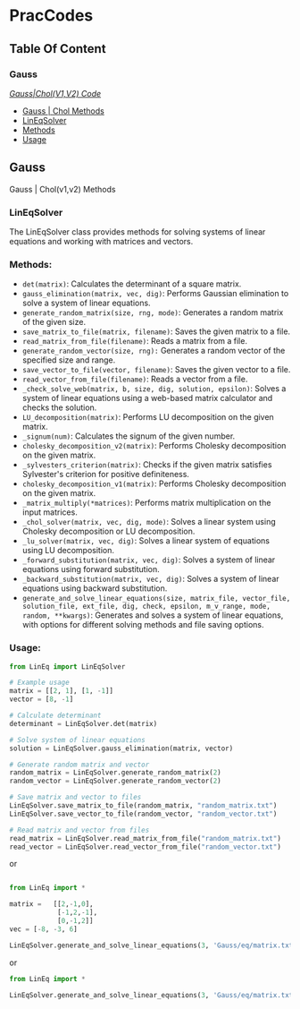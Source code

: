 # PracCodes

## Table Of Content
### Gauss
<p><em><a href="https://github.com/VIA-s-acc/Prac_Codes/tree/main/Gauss">Gauss|Chol(V1,V2) Code</a></em></p>
<ul>
    <li><a href="#Gauss">Gauss | Chol Methods</a></li>
    <li><a href="#LinEqSolver">LinEqSolver</a></li>
    <li><a href="#Methods">Methods</a></li>
    <li><a href="#Usage">Usage</a></li>
</ul>



## Gauss

Gauss | Chol(v1,v2) Methods

### LinEqSolver

The LinEqSolver class provides methods for solving systems of linear equations and working with matrices and vectors.

### Methods:

-    `det(matrix)`: Calculates the determinant of a square matrix.
-    `gauss_elimination(matrix, vec, dig)`: Performs Gaussian elimination to solve a system of linear equations.
-    `generate_random_matrix(size, rng, mode)`: Generates a random matrix of the given size.
-    `save_matrix_to_file(matrix, filename)`: Saves the given matrix to a file.
-    `read_matrix_from_file(filename)`: Reads a matrix from a file.
-    `generate_random_vector(size, rng):` Generates a random vector of the specified size and range.
-    `save_vector_to_file(vector, filename)`: Saves the given vector to a file.
-    `read_vector_from_file(filename)`: Reads a vector from a file.
-    `_check_solve_web(matrix, b, size, dig, solution, epsilon)`: Solves a system of linear equations using a web-based matrix calculator and checks the solution.
-    `LU_decomposition(matrix)`: Performs LU decomposition on the given matrix.
-    `_signum(num)`: Calculates the signum of the given number.
-    `cholesky_decomposition_v2(matrix)`: Performs Cholesky decomposition on the given matrix.
-    `_sylvesters_criterion(matrix)`: Checks if the given matrix satisfies Sylvester's criterion for positive definiteness.
-    `cholesky_decomposition_v1(matrix)`: Performs Cholesky decomposition on the given matrix.
-    `_matrix_multiply(*matrices)`: Performs matrix multiplication on the input matrices.
-    `_chol_solver(matrix, vec, dig, mode)`: Solves a linear system using Cholesky decomposition or LU decomposition.
-    `_lu_solver(matrix, vec, dig)`: Solves a linear system of equations using LU decomposition.
-    `_forward_substitution(matrix, vec, dig)`: Solves a system of linear equations using forward substitution.
-    `_backward_substitution(matrix, vec, dig)`: Solves a system of linear equations using backward substitution.
-    `generate_and_solve_linear_equations(size, matrix_file, vector_file, solution_file, ext_file, dig, check, epsilon, m_v_range, mode, random, **kwargs)`: Generates and solves a system of linear equations, with options for different solving methods and file saving options.

### Usage:

```python
from LinEq import LinEqSolver

# Example usage
matrix = [[2, 1], [1, -1]]
vector = [8, -1]

# Calculate determinant
determinant = LinEqSolver.det(matrix)

# Solve system of linear equations
solution = LinEqSolver.gauss_elimination(matrix, vector)

# Generate random matrix and vector
random_matrix = LinEqSolver.generate_random_matrix(2)
random_vector = LinEqSolver.generate_random_vector(2)

# Save matrix and vector to files
LinEqSolver.save_matrix_to_file(random_matrix, "random_matrix.txt")
LinEqSolver.save_vector_to_file(random_vector, "random_vector.txt")

# Read matrix and vector from files
read_matrix = LinEqSolver.read_matrix_from_file("random_matrix.txt")
read_vector = LinEqSolver.read_vector_from_file("random_vector.txt")
```

or 
```python

from LinEq import *

matrix =   [[2,-1,0],
            [-1,2,-1],
            [0,-1,2]] 
vec = [-8, -3, 6]

LinEqSolver.generate_and_solve_linear_equations(3, 'Gauss/eq/matrix.txt', 'Gauss/eq/vec.txt', 'Gauss/eq/sol.txt', 'Gauss/eq/sol_ext.txt',dig = 5, m_v_range=(10,10),check=False, mode = 'chol_v1', random = False, matrix = matrix, vector = vec)  

```


or 
```python
from LinEq import *

LinEqSolver.generate_and_solve_linear_equations(3, 'Gauss/eq/matrix.txt', 'Gauss/eq/vec.txt', 'Gauss/eq/sol.txt', 'Gauss/eq/sol_ext.txt',dig = 5, m_v_range=(10,10),check=False, mode = 'chol_v1', random = True)  

```
